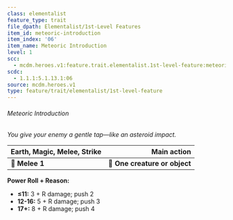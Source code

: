 ```yaml
---
class: elementalist
feature_type: trait
file_dpath: Elementalist/1st-Level Features
item_id: meteoric-introduction
item_index: '06'
item_name: Meteoric Introduction
level: 1
scc:
  - mcdm.heroes.v1:feature.trait.elementalist.1st-level-feature:meteoric-introduction
scdc:
  - 1.1.1:5.1.13.1:06
source: mcdm.heroes.v1
type: feature/trait/elementalist/1st-level-feature
---
```


###### Meteoric Introduction

*You give your enemy a gentle tap—like an asteroid impact.*

| **Earth, Magic, Melee, Strike** |               **Main action** |
| ------------------------------- | ----------------------------: |
| **📏 Melee 1**                  | **🎯 One creature or object** |

**Power Roll + Reason:**

- **≤11:** 3 + R damage; push 2
- **12-16:** 5 + R damage; push 3
- **17+:** 8 + R damage; push 4
